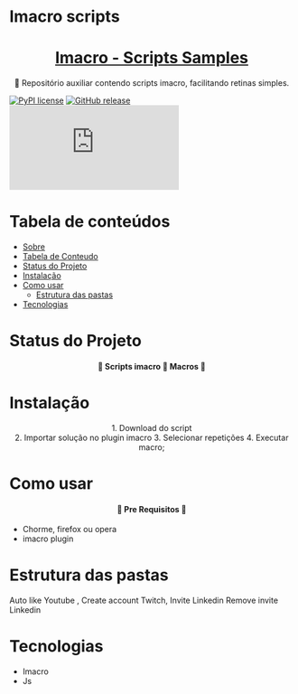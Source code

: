 # Imacro scripts


<h1 align="center">
    <a href="https://github.com/leonardoqueiroz-code/VBA_Modulos_Auxiliares_PT_BR/">Imacro - Scripts Samples</a>
</h1>
<p align="center">🚀 Repositório auxiliar contendo scripts imacro, facilitando retinas simples.

[![PyPI license](https://img.shields.io/pypi/l/ansicolortags.svg)]()
[![GitHub release](https://img.shields.io/github/release/Naereen/StrapDown.js.svg)](h)
[![Only ~ kb](https://badge-size.herokuapp.com/Naereen/StrapDown.js/master/strapdown.min.js)]()

Tabela de conteúdos
=================
<!--ts-->
   * [Sobre](#Sobre)
   * [Tabela de Conteudo](#tabela-de-conteudo)
   * [Status do Projeto](#tabela-de-conteudo)
   * [Instalação](#instalacao)
   * [Como usar](#como-usar)
      * [Estrutura das pastas](#local-files)
   * [Tecnologias](#tecnologias)
<!--te-->


Status do Projeto
=================
<h4 align="center"> 
	🚧  Scripts imacro 🚀 Macros  🚧
</h4>

Instalação
=================

<div align="center">
1. Download do script <br>
2. Importar solução no plugin imacro
3. Selecionar repetições
4. Executar macro;
</div>

Como usar
=================
<h4 align="center"> 
	🚧  Pre Requisitos 🚧
</h4>

- Chorme, firefox ou opera
- imacro plugin

Estrutura das pastas
=================

Auto like Youtube ,
Create account Twitch,
Invite Linkedin
Remove invite Linkedin


Tecnologias
=================

- Imacro
- Js


